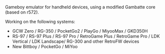 Gameboy emulator for handheld devices, using a modified Gambatte core (based on r572).

Working on the following systems:
- GCW Zero / RG-350 / PocketGo2 / PlayGo / MiyooMax / GKD350H
- RS-97 / RS-97 Plus / RS-97 Pro / RetroGame Plus / RetroGame Pro / LDK Vertical / LDK Landscape/ RG-300 and other RetroFW devices
- New Bittboy / PocketGo / MiYoo
